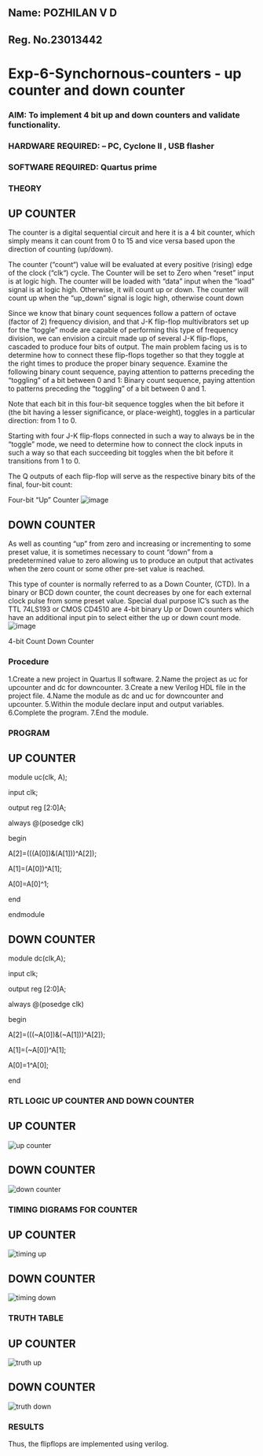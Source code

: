 ## Name: POZHILAN V D
## Reg. No.23013442
# Exp-6-Synchornous-counters - up counter and down counter 
### AIM: To implement 4 bit up and down counters and validate  functionality.
### HARDWARE REQUIRED:  – PC, Cyclone II , USB flasher
### SOFTWARE REQUIRED:   Quartus prime
### THEORY 

## UP COUNTER 
The counter is a digital sequential circuit and here it is a 4 bit counter, which simply means it can count from 0 to 15 and vice versa based upon the direction of counting (up/down). 

The counter (“count“) value will be evaluated at every positive (rising) edge of the clock (“clk“) cycle.
The Counter will be set to Zero when “reset” input is at logic high.
The counter will be loaded with “data” input when the “load” signal is at logic high. Otherwise, it will count up or down.
The counter will count up when the “up_down” signal is logic high, otherwise count down

Since we know that binary count sequences follow a pattern of octave (factor of 2) frequency division, and that J-K flip-flop multivibrators set up for the “toggle” mode are capable of performing this type of frequency division, we can envision a circuit made up of several J-K flip-flops, cascaded to produce four bits of output.
The main problem facing us is to determine how to connect these flip-flops together so that they toggle at the right times to produce the proper binary sequence.
Examine the following binary count sequence, paying attention to patterns preceding the “toggling” of a bit between 0 and 1:
Binary count sequence, paying attention to patterns preceding the “toggling” of a bit between 0 and 1.

Note that each bit in this four-bit sequence toggles when the bit before it (the bit having a lesser significance, or place-weight), toggles in a particular direction: from 1 to 0.



 
 

Starting with four J-K flip-flops connected in such a way to always be in the “toggle” mode, we need to determine how to connect the clock inputs in such a way so that each succeeding bit toggles when the bit before it transitions from 1 to 0.

The Q outputs of each flip-flop will serve as the respective binary bits of the final, four-bit count:

 
 

Four-bit “Up” Counter
![image](https://user-images.githubusercontent.com/36288975/169644758-b2f4339d-9532-40c5-af40-8f4f8c942e2c.png)



## DOWN COUNTER 

As well as counting “up” from zero and increasing or incrementing to some preset value, it is sometimes necessary to count “down” from a predetermined value to zero allowing us to produce an output that activates when the zero count or some other pre-set value is reached.

This type of counter is normally referred to as a Down Counter, (CTD). In a binary or BCD down counter, the count decreases by one for each external clock pulse from some preset value. Special dual purpose IC’s such as the TTL 74LS193 or CMOS CD4510 are 4-bit binary Up or Down counters which have an additional input pin to select either the up or down count mode.
![image](https://user-images.githubusercontent.com/36288975/169644844-1a14e123-7228-4ed8-81a9-eb937dff4ac8.png)


4-bit Count Down Counter
### Procedure
1.Create a new project in Quartus II software.
2.Name the project as uc for upcounter and dc for downcounter.
3.Create a new Verilog HDL file in the project file.
4.Name the module as dc and uc for downcounter and upcounter.
5.Within the module declare input and output variables.
6.Complete the program.
7.End the module.

### PROGRAM 
## UP COUNTER
module uc(clk, A);

input clk;

output reg [2:0]A;

always @(posedge clk)

begin

A[2]=(((A[0])&(A[1]))^A[2]);

A[1]=(A[0])^A[1];

A[0]=A[0]^1;

end

endmodule

## DOWN COUNTER
module dc(clk,A);

input clk;

output reg [2:0]A;

always @(posedge clk)

begin

A[2]=(((~A[0])&(~A[1]))^A[2]);

A[1]=(~A[0])^A[1];

A[0]=1^A[0];

end



### RTL LOGIC UP COUNTER AND DOWN COUNTER  

## UP COUNTER
![up counter](https://github.com/POZHILANVD/Exp-7-Synchornous-counters-/assets/144870498/ad9d82da-710b-4480-9d8b-7024f70bf9e9)

## DOWN COUNTER
![down counter](https://github.com/POZHILANVD/Exp-7-Synchornous-counters-/assets/144870498/cd674639-b15a-4775-b50a-1351c676c50a)


### TIMING DIGRAMS FOR COUNTER  
## UP COUNTER
![timing up](https://github.com/POZHILANVD/Exp-7-Synchornous-counters-/assets/144870498/30c6a415-e1eb-47b7-9485-72750ff25571)


## DOWN COUNTER
![timing down](https://github.com/POZHILANVD/Exp-7-Synchornous-counters-/assets/144870498/391280d8-7362-4bf3-9ead-69adc368566c)


### TRUTH TABLE 

## UP COUNTER
![truth up](https://github.com/POZHILANVD/Exp-7-Synchornous-counters-/assets/144870498/377435c0-5fa4-49a2-bdb0-76ad230d1d2e)

## DOWN COUNTER

![truth down](https://github.com/POZHILANVD/Exp-7-Synchornous-counters-/assets/144870498/5fae619a-ee50-4110-9fc9-8713c36ace7a)


### RESULTS 
Thus, the flipflops are implemented using verilog.
